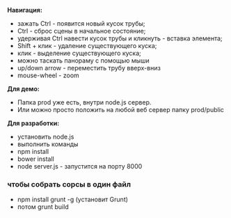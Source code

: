 **Навигация:**

* зажать Ctrl - появится новый кусок трубы;
* Ctrl - сброс сцены в начальное состояние;
* удерживая Ctrl навести кусок трубы и кликнуть - вставка элемента; 
* Shift + клик - удаление cуществующего куска; 
* клик - выделение существующего куска; 
* можно таскать панораму с помощью мыши
* up/down arrow - переместить трубу вверх-вниз
* mouse-wheel - zoom



**Для демо:**

* Папка prod уже есть, внутри node.js сервер. 
* Или можно просто положить на любой веб сервер папку prod/public

**Для разработки:**

* установить node.js
* выполнить команды
* npm install
* bower install
* node server.js - запустится на порту 8000

### чтобы собрать сорсы в один файл

* npm install grunt -g (установит Grunt)
* потом grunt build